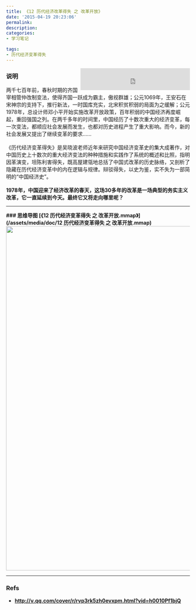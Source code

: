 ```yaml
---
title: 《12 历代经济改革得失 之 改革开放》
date: '2015-04-19 20:23:06'
permalink: 
description: 
categories: 
- 学习笔记

tags: 
- 历代经济变革得失
---
```


<embed src="http://link.hhtjim.com/163/93661.mp3" align=right autostart=true width="300" height="60">

### 说明
两千七百年前，春秋时期的齐国宰相管仲改制变法，使得齐国一跃成为霸主，傲视群雄；公元1069年，王安石在宋神宗的支持下，推行新法，一时国库充实，北宋积贫积弱的局面为之缓解；公元1978年，总设计师邓小平开始实施改革开放政策，百年积弱的中国经济再度崛起，重回强国之列。在两千多年的时间里，中国经历了十数次重大的经济变革，每一次变法，都顺应社会发展而发生，也都对历史进程产生了重大影响。而今，新的社会发展又提出了继续变革的要求……
<br/>
<br/>
《历代经济变革得失》是吴晓波老师近年来研究中国经济变革史的集大成著作，对中国历史上十数次的重大经济变法的种种措施和实践作了系统的概述和比照，指明因革演变，坦陈利害得失，既高屋建瓴地总括了中国式改革的历史脉络，又剖析了隐藏在历代经济变革中的内在逻辑与规律。辩驳得失，以史为鉴，实不失为一部简明的“中国经济史”。
<br/>
<br/>
<b>
1978年，中国迎来了经济改革的春天，这场30多年的改革是一场典型的务实主义改革，它一直延续到今天。最终它又将走向哪里呢？
<b/>

<hr/>
### 思维导图 [《12 历代经济变革得失 之 改革开放.mmap》](/assets/media/doc/12 历代经济变革得失 之 改革开放.mmap)
<a href="/assets/media/img/12 历代经济变革得失 之 改革开放.png" target="_blank">
    <img src="/assets/media/img/12 历代经济变革得失 之 改革开放.png" width="942px"/>
</a>



<hr/>

### Refs
* http://v.qq.com/cover/r/rvp3rk5zh0evxpm.html?vid=h0010Pf1bjQ

